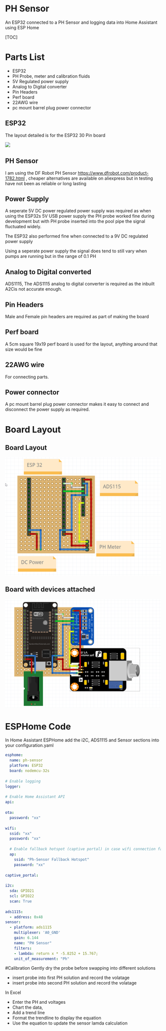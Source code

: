 
# PH Sensor

An ESP32 connected to a PH Sensor and logging data into Home Assistant using ESP Home

[TOC]

# Parts List

- ESP32
- PH Probe, meter and calibration fluids 
- 5V Regulated power supply
- Analog to Digital converter
- Pin Headers
- Perf board
- 22AWG wire
- pc mount barrel plug power connector


## ESP32
 The layout detailed is for the ESP32 30 Pin board

[![](https://circuits4you.com/wp-content/uploads/2018/12/ESP32-Pinout.jpg)](https://circuits4you.com/wp-content/uploads/2018/12/ESP32-Pinout.jpg)


## PH Sensor
I am using the DF Robot PH Sensor https://www.dfrobot.com/product-1782.html , cheaper alternatives are available on aliexpress but in testing have not been as reliable or long lasting


## Power Supply
A seperate 5V DC power regulated power supply was required as when using the ESP32s 5V USB power supply the PH probe worked fine during development but with PH probe inserted into the pool pipe the signal fluctuated widely.

The ESP32 also performed fine when connected to a 9V DC regulated power supply

Using a seperate power supply the signal does tend to still vary when pumps are running but in the range of 0.1 PH

## Analog to Digital converted
ADS1115, The ADS1115 analog to digital converter is required as the inbuilt A2Cis not accurate enough.

## Pin Headers
Male and Female pin headers are required as part of making the board

## Perf board
A 5cm square 19x19 perf board is used for the layout, anything around that size would be fine

## 22AWG wire
For connecting parts.

## Power connector
A pc mount barrel plug power connector makes it easy to connect and disconnect the power supply as required.

# Board Layout

## Board Layout
<img src="../../devices/ph_sensor/board_layout.png">



## Board with devices attached
<img src="../../devices/ph_sensor/ph%20sensor.png">

# ESPHome Code
In Home Assistant ESPHome add the i2C, ADS1115 and Sensor sections into your configuration.yaml


```yaml
esphome:
  name: ph-sensor
  platform: ESP32
  board: nodemcu-32s

# Enable logging
logger:

# Enable Home Assistant API
api:

ota:
  password: "xx"

wifi:
  ssid: "xx"
  password: "xx"

  # Enable fallback hotspot (captive portal) in case wifi connection fails
  ap:
    ssid: "Ph-Sensor Fallback Hotspot"
    password: "xx"

captive_portal:

i2c:
  sda: GPIO21
  scl: GPIO22
  scan: True
  
ads1115:
  - address: 0x48
sensor:
  - platform: ads1115
    multiplexer: 'A0_GND'
    gain: 6.144
    name: "PH Sensor"
    filters:
    - lambda: return x * -5.8252 + 15.767;
    unit_of_measurement: "Ph"
```



#Calibration
Gently dry the probe before swapping into different solutions
- insert probe into first PH solution and record the volatage 
- insert probe into second PH solution and record the volatage 

In Excel
- Enter the PH and voltages
- Chart the data, 
- Add a trend line
- Format the trendline to display the equation
- Use the equation to update the sensor lamda calculation






